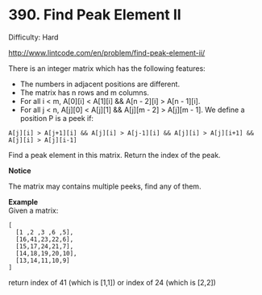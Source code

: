 # 390. Find Peak Element II

Difficulty: Hard

http://www.lintcode.com/en/problem/find-peak-element-ii/

There is an integer matrix which has the following features:

* The numbers in adjacent positions are different.
* The matrix has n rows and m columns.
* For all i < m, A[0][i] < A[1][i] && A[n - 2][i] > A[n - 1][i].
* For all j < n, A[j][0] < A[j][1] && A[j][m - 2] > A[j][m - 1].
We define a position P is a peek if:
```
A[j][i] > A[j+1][i] && A[j][i] > A[j-1][i] && A[j][i] > A[j][i+1] && A[j][i] > A[j][i-1]
```
Find a peak element in this matrix. Return the index of the peak.

**Notice**  

The matrix may contains multiple peeks, find any of them.

**Example**  
Given a matrix:
```
[
  [1 ,2 ,3 ,6 ,5],
  [16,41,23,22,6],
  [15,17,24,21,7],
  [14,18,19,20,10],
  [13,14,11,10,9]
]
```
return index of 41 (which is [1,1]) or index of 24 (which is [2,2])
